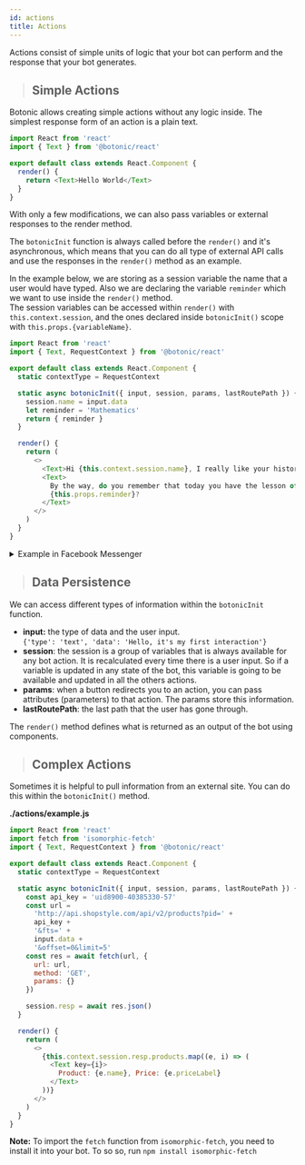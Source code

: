 ```yaml
---
id: actions
title: Actions
---
```


Actions consist of simple units of logic that your bot can perform and the response that your bot generates.

>## Simple Actions

Botonic allows creating simple actions without any logic inside. The simplest response form of an action is a plain text.

```javascript
import React from 'react'
import { Text } from '@botonic/react'

export default class extends React.Component {
  render() {
    return <Text>Hello World</Text>
  }
}
```

With only a few modifications, we can also pass variables or external responses to the render method.

The `botonicInit` function is always called before the `render()` and it's asynchronous, which means that you can do all type of external API calls and use the responses in the `render()` method as an example.

In the example below, we are storing as a session variable the name that a user would have typed. Also we are declaring the variable `reminder` which we want to use inside the `render()` method.  
The session variables can be accessed within `render()` with `this.context.session`, and the ones declared inside `botonicInit()` scope with `this.props.{variableName}`.

```javascript
import React from 'react'
import { Text, RequestContext } from '@botonic/react'

export default class extends React.Component {
  static contextType = RequestContext

  static async botonicInit({ input, session, params, lastRoutePath }) {
    session.name = input.data 
    let reminder = 'Mathematics'
    return { reminder } 
  }

  render() {
    return (
      <>
        <Text>Hi {this.context.session.name}, I really like your history!</Text>
        <Text>
          By the way, do you remember that today you have the lesson of{' '}
          {this.props.reminder}?
        </Text>
      </>
    )
  }
}
```

<details>
<summary>Example in Facebook Messenger</summary>
![](https://botonic-doc-static.netlify.com/images/john_doe.png)
</details>

>## Data Persistence

We can access different types of information within the `botonicInit` function.

- **input:** the type of data and the user input.  
  `{'type': 'text', 'data': 'Hello, it's my first interaction'}`
- **session**: the session is a group of variables that is always available for any bot action. It is recalculated every time there is a user input. So if a variable is updated in any state of the bot, this variable is going to be available and updated in all the others actions.
- **params**: when a button redirects you to an action, you can pass attributes (parameters) to that action. The params store this information.
- **lastRoutePath**: the last path that the user has gone through.

The `render()` method defines what is returned as an output of the bot using components.

>## Complex Actions

Sometimes it is helpful to pull information from an external site. You can do this within the `botonicInit()` method.

**./actions/example.js**

```javascript
import React from 'react'
import fetch from 'isomorphic-fetch'
import { Text, RequestContext } from '@botonic/react'

export default class extends React.Component {
  static contextType = RequestContext

  static async botonicInit({ input, session, params, lastRoutePath }) {
    const api_key = 'uid8900-40385330-57'
    const url =
      'http://api.shopstyle.com/api/v2/products?pid=' +
      api_key +
      '&fts=' +
      input.data +
      '&offset=0&limit=5'
    const res = await fetch(url, {
      url: url,
      method: 'GET',
      params: {}
    })

    session.resp = await res.json()
  }

  render() {
    return (
      <>
        {this.context.session.resp.products.map((e, i) => (
          <Text key={i}>
            Product: {e.name}, Price: {e.priceLabel}
          </Text>
        ))}
      </>
    )
  }
}
```

**Note:** To import the `fetch` function from `isomorphic-fetch`, you need to install it into your bot. To so so, run `npm install isomorphic-fetch` 